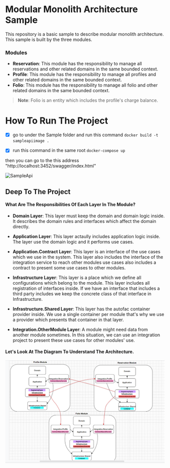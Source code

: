# Modular Monolith Architecture Sample

This repository is a basic sample to describe modular monolith architecture. This sample is built by the three modules.
### Modules
		
- **Reservation**: This module has the responsibility to manage all reservations and other related domains in the same bounded context.
-  **Profile**: This module has the responsibility to manage all profiles and other related domains in the same bounded context.
-  **Folio**: This module has the responsibility to manage all folio and other related domains in the same bounded context.

> **Note**: Folio is an entity which includes the profile's charge balance.

# How To Run The Project

 - [x] go to under the Sample folder and run this command
        `docker build -t sampleapiimage .`
    
 - [x] run this command in the same root
      `docker-compose up`

then you can go to the this address "http://localhost:3452/swagger/index.html"

![SampleApi](https://github.com/AkinSabriCam/modular-monolith-architecture-sample/blob/main/pics/SampleApi.png)

## Deep To The Project

#### What Are The Responsibilities Of Each Layer In The Module?

 - **Domain Layer**: This layer must keep the domain and domain logic inside. It describes the domain rules and interfaces which affect the domain directly.

  - **Application Layer**: This layer actaully includes application logic inside. The layer use the domain logic and it performs use cases.

  - **Application.Contract Layer**: This layer is an interface of the use cases which we use in the system. This layer also includes the interface of the integration service to reach other modules use cases also includes a contract to present some use cases to other modules.

  - **Infrastructure Layer**: This layer is a place which we define all configurations which belong to the module. This layer includes all registration of interfaces inside. If we have an interface that includes a third party includes we keep the concrete class of that interface in Infrastructure.

  - **Infrastructure.Shared Layer**: This layer has the autofac container provider inside. We use a single container per module that's why we use a provider which presents that container in that layer.

  - **Integration.OtherModule Layer**: A module might need data from another module sometimes. In this situation, we can use an integration project to present these use cases for other modules' use.
  
  #### Let's Look At The Diagram To Understand The Architecture.
  ![Modular-Monolith](https://github.com/AkinSabriCam/modular-monolith-architecture-sample/blob/main/pics/Modular-Monolith.png)
